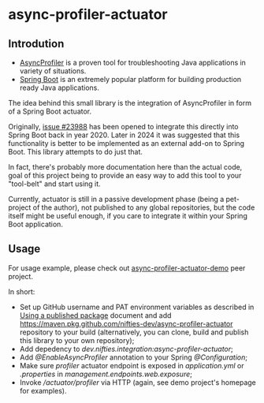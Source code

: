 # async-profiler-actuator
## Introdution
- [AsyncProfiler](https://github.com/async-profiler/async-profiler) is a proven tool for troubleshooting Java
  applications in variety of situations.
- [Spring Boot](https://github.com/spring-projects/spring-boot) is an extremely popular platform for building production
  ready Java applications.

The idea behind this small library is the integration of AsyncProfiler in form of a Spring Boot actuator.

Originally, [issue #23988](https://github.com/spring-projects/spring-boot/issues/23988) has been opened to integrate
this directly into Spring Boot back in year 2020. Later in 2024 it was suggested that this functionality is better to be
implemented as an external add-on to Spring Boot. This library attempts to do just that.

In fact, there's probably more documentation here than the actual code, goal of this project being to provide an easy way
to add this tool to your "tool-belt" and start using it.

Currently, actuator is still in a passive development phase (being a pet-project of the author), not published to any global
repositories, but the code itself might be useful enough, if you care to integrate it within your Spring Boot application.

## Usage
For usage example, please check out 
[async-profiler-actuator-demo](https://github.com/nifties-dev/async-profiler-actuator-demo) peer project.

In short:
 * Set up GitHub username and PAT environment variables as described in [Using a published package](https://docs.github.com/en/packages/working-with-a-github-packages-registry/working-with-the-gradle-registry#using-a-published-package)
   document and add https://maven.pkg.github.com/nifties-dev/async-profiler-actuator
   repository to your build (alternatively, you can clone, build and publish this library to your own repository);
 * Add depedency to _dev.nifties.integration:async-profiler-actuator_;
 * Add _@EnableAsyncProfiler_ annotation to your Spring _@Configuration_;
 * Make sure _profiler_ actuator endpoint is exposed in _application.yml_ or _.properties_ in _management.endpoints.web.exposure_;
 * Invoke _/actuator/profiler_ via HTTP (again, see demo project's homepage for examples).
